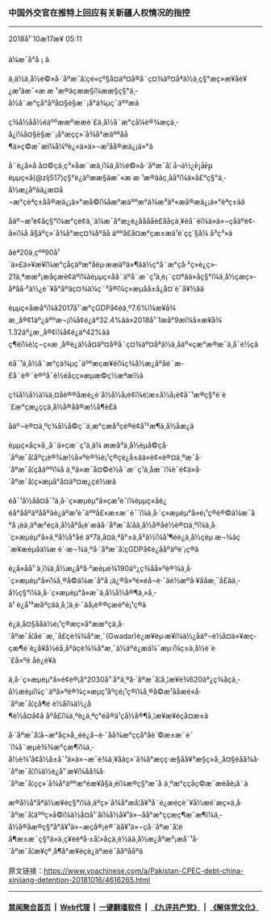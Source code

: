 ### 中国外交官在推特上回应有关新疆人权情况的指控
------------------------

<div class="published">
 <span class="date" title="ä¸­å½æ¶é´">
  <time datetime="2018-10-17T05:11:49+08:00">
   2018å¹´10æ17æ¥ 05:11
  </time>
 </span>
</div>
<br/>
<div class="wsw">
 <span class="dateline">
  ä¼æ¯å°å ¡ â
 </span>
 <p>
  ä¸ä½ä¸­å½é©»å·´åºæ¯å¦çé«çº§å¤äº¤å®å¨ç¤¾äº¤åªä½ä¸ç§°æç»æ¥åè¥¿æ¹âæ¯«æ æ ¹æ®âçææ§ï¼ææ§ç§°ä¸­å½å¨æ°çå°åºå¤§è§æ¨¡å°ä¾µç¯äººæã
 </p>
 <p>
  ç¾å½åå½éäººææºææè´£ä¸­å½å¨æ°çå¼è®¾æçä¸­å¿ï¼å¤§è§æ¨¡å°æçç»´å¾å°æäººåå¶ä»ç©æ¯æï¼å¼ºè¿«ä»ä»¬æ¹åå®æä¿¡ä»°ã
 </p>
 <p>
  å¨è¿å»å å¤©çä¸ç³»åæ¨æä¸­ï¼ä¸­å½é©»å·´åºæ¯å¦
  <span lang="ZH-CN" style="font-size:12.0pt;line-height:
107%;font-family:SimSun;mso-bidi-font-family:SimSun;color:black;mso-ansi-language:
EN-US;mso-fareast-language:ZH-CN;mso-bidi-language:AR-SA">
   å¬ä½¿è¡åèµ
  </span>
  èµµç«å(@zlj517)ç§°è¿äºææ§âæ¯«æ æ ¹æ®âãç¸åå°ï¼ä»å£°ç§°ä¸­å½æ¿åºâä¿æ¤å¬æ°çèªç±åå®æä¿¡ä»°æå©ï¼åæ°æäººæ°ä¾æ³äº«æå®æä¿¡ä»°èªç±ãâ
 </p>
 <p>
  åäº¬æ¹é¢åç§°ï¼æ°çé¢ä¸´ä¼æ¯å°æ¿è¿åå­ååè£åå­çä¸¥éå¨èï¼ä»ä»¬ç­åäºè¢­å»ï¼å å§äºç»´å¾å°æç¤¾åºåå äººå£å¤æ°çæ±æä¹é´çç´§å¼ å³ç³»ã
 </p>
 <div class="clear">
 </div>
 <div class="wsw__embed">
  <div class="infgraphicsAttach">
   <script type="text/javascript">
   </script>
   <div class="snippetLoading twitterSnippet">
   </div>
   <script type="text/javascript">
   </script>
  </div>
 </div>
 <p>
  âèª20ä¸çºª90å¹´ä»£ä»¥æ¥ï¼æ°çåçäºæ°åèµ·ææäºä»¶ãä½ç°å¨æ°çå·²ç»è¿ç»­21ä¸ªææ²¡æåçæè¢­äºï¼âèµµç«åå¨äºå¨æ¨ç¹ä¸è¡¨ç¤ºãä»åç§°ï¼ä¸­å½çæç»­åªåå·²ä½¿è¯¥å°åºâç¤¾ä¼ç¨³å®ï¼ç»æµåå±å¿å¤´è¯å¥½âã
 </p>
 <p>
  èµµç«åæå°ï¼â2017å¹´æ°çGDPå¢éä¸º7.6%ï¼æ¥å¾æ¸¸å®¢1äº¿äººæ¬¡ï¼å¢é¿äº32.4%ãä»2018å¹´1æå°9æï¼å±æ¥å¾1.32äº¿æ¸¸å®¢ï¼å¢é¿äº42%ãâ ç¶èï¼è¦ç¬ç«æ ¸å®è¿ä½å¤äº¤å®å¨ç¤¾äº¤åªä½ä¸åäº«çæ°æ®æ¯ä¸å¯è½çã
 </p>
 <p>
  éå¯¹ä¸­å½å¨æ°çä¾µç¯äººæçæ¥éï¼ç¾å½æ¿åºåé¨æ­£å¨è®¨è®ºå¯è½éåçç»æµæ©ç½æªæ½ã
 </p>
 <p>
  ç¾å½å½ä¼ä¸¤åè®®åæè¿è´å½å½å¡é¢ï¼è¦æ±å½å¡é¢å¯¹æ®ç§°è´è´£æ°çæ¿ç­çä¸­å½å®åå®æ½å¶è£ã
 </p>
 <p>
  åäº¬è®¤ä¸ºç¾å½å©ç¨ä¸æ°çæå³çé®é¢å¹²æ¶ä¸­å½åæ¿ã
 </p>
 <p>
  èµµç«åç»å¸¸å¨ä»çæ¨ç¹ä¸ä¼ æ­æå³ä¸­å½èµå©çå·´åºæ¯å¦åºç¡è®¾æ½å»ºè®¾é¡¹ç®çè¿å±ãä»è¢«è®¤ä¸ºæ¯å·´åºæ¯å¦çåäººï¼å ä¸ºä»æ¯å¤©é½å¨æ¨ç¹ä¸åæ¨ï¼è¯é¢ä»å·´åºæ¯å¦ç»æµå°å¤äº¤æ¿ç­é½æã
 </p>
 <p>
  éå¯¹å½åå¤å¯¹ä¸­å·´ç»æµèµ°å»çæ¹è¯ï¼èµµç«åè¿éå°ååºäºååºãè¿äºæ¹è¯äººå£«æ±æ¨è¯´ï¼ä¸­å·´ç»æµèµ°å»é¡¹ç®è®©ä¼æ¯å°å ¡èä¸äºæ²éçä¸­å½åºå¡è´æãå·´åºæ¯å¦åä¸­å½å®åé½è®¤ä¸ºï¼ä¸­å·´ç»æµèµ°å»ä¸ºå½å°åé äº7ä¸å¤ä¸ªå°±ä¸å²ä½ï¼å¹¶éè¿ä¸­å½çèµ æ¬¾ãç´æ¥æèµåä¼æ è´·æ¬¾ä¸ºå·´åºæ¯å¦çGDPå¢é¿ååºäºè´¡ç®ã
 </p>
 <p>
  è¿å»åå¹´ä¸­ï¼ä¸­å½æ¿åºå·²æèµé¾190äº¿ç¾åå»ºè®¾ä¸­å·´ç»æµèµ°å»ï¼å¸®å©ä¼æ¯å°å ¡ä¿®å»ºé«éå¬è·¯ãè½æºå·¥ååæ¸¯å£ãä¸­å½ç§°ï¼ä¸­å·´ç»æµèµ°å»æ¯ä¸­å½å½å®¶ä¸»å¸­ä¹ è¿å¹³æåºçâä¸å¸¦ä¸è·¯âå¡è®®çæè°é¡¹ç®ã
 </p>
 <p>
  è¿ä¸å¤§ååä½é¡¹ç®æç»å°ææ°çä¸å·´åºæ¯å¦åé¨æ¸¯å£çè¾¾å°æ¸¯(Gwadar)è¿æ¥èµ·æ¥ï¼ä½¿åäº¬è½å¤ä»¥æç­çæ¶é´è¿å¥å½éå¸åºãçè¾¾å°æ¸¯ä½äºé¿æä¼¯æµ·ï¼ç±ä¸­å½è´è´£å»ºé åè¿è¥ã
 </p>
 <p>
  ä¸­å·´ç»æµèµ°å»é¢è®¡å°2030å¹´å°ä¸ºå·´åºæ¯å¦å¸¦æ¥é¾620äº¿ç¾åçä¸­å½æèµï¼ç¨äºå»ºè®¾ç»æµç¹åºç­é¡¹ç®ï¼å¸®å©æ¹ååæé«å·´åºæ¯å¦çå¶é è½åï¼ä½¿å¶è½å¤å¢å åºå£ï¼ä¸ºè¿ä¸ªç°éå®ä¹çå½å®¶å¸¦æ¥æ¥éçå¤æ±ã
 </p>
 <p>
  å·´åºæ¯å¦å¬æ°åç»å¸¸éè¿å¬è·¯åå¾æ°ççå°åè´©æ±æ¨è¯´ï¼å¨æµè¾¾æ°çæ¶ï¼ä¸­å½è¾¹å¢å½å±å¯¹ä»ä»¬æ¯è¾ä¸¥åãç»´å¾å°æçç·æ§åå¥³æ§ç»å¸¸å¤§éåå¾å·´åºæ¯å¦ï¼ä½è¿å¹´æ¥ï¼åå¾å·´åºæ¯å¦çç»´å¾å°äººæ°éæ¥å§ä¸éï¼æ®ç§°æ¯å ä¸ºæ°ççåç©æ¯æéåè¡å¨ã
 </p>
 <p>
  æ®å½å°åªä½æ¥éç§°ï¼ä¸äºç»´å¾å°æå¦å¥³å¨é¿æéçè¯¥å½æé´æç»ä¸å·´åºæ¯å¦äººç»å©ï¼ä½å¤å¹´åï¼å½å¥¹ä»¬åå°æ°ççæç¶æ¯æ¶ï¼ä¸­å½å®åæ®ç§°å°å¥¹ä»¬æçå®¡è®¯ãå¥¹ä»¬çå·´åºæ¯å¦éå¶æ±æ¨ç§°ä»ä¸ç¥éèªå·±å¦»å­çä¸è½ãä¸­å½æ¿åºæ²¡æå¯¹å·´åºæ¯å¦æ¥çº¸å¶å°æ¥éçè¿äºæè¯ååºååºã
 </p>
</div>

原文链接：https://www.voachinese.com/a/Pakistan-CPEC-debt-china-xinjiang-detention-20181016/4616265.html


------------------------
#### [禁闻聚合首页](https://github.com/gfw-breaker/banned-news/blob/master/README.md) &nbsp;|&nbsp; [Web代理](https://github.com/gfw-breaker/open-proxy/blob/master/README.md) &nbsp;|&nbsp;  [一键翻墙软件](https://github.com/gfw-breaker/nogfw/blob/master/README.md) &nbsp;|&nbsp; [《九评共产党》](https://github.com/gfw-breaker/9ping.md/blob/master/README.md#九评之一评共产党是什么) &nbsp;|&nbsp; [《解体党文化》](https://github.com/gfw-breaker/jtdwh.md/blob/master/README.md#绪论)